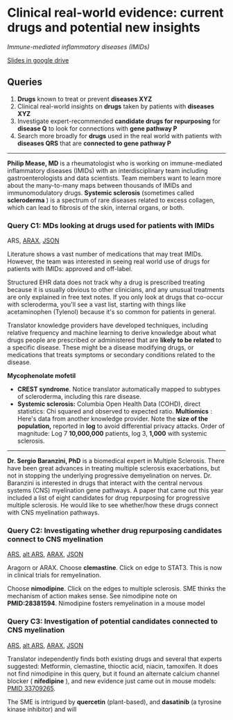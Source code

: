 # Clinical real-world evidence: current drugs and potential new insights

_Immune-mediated inflammatory diseases (IMIDs)_

[Slides in google drive](https://drive.google.com/drive/folders/1gQC9RhE6jxPWRHm7fMf4MPW3ewq-LH0i)

## Queries

1. **Drugs** known to treat or prevent **diseases XYZ**
2. Clinical real-world insights on **drugs** taken by patients with **diseases XYZ**
3. Investigate expert-recommended **candidate drugs for repurposing** for **disease Q** to look for connections with **gene pathway P**
4. Search more broadly for **drugs** used in the real world with patients with **diseases QRS** that are **connected to gene pathway P**
---
**Philip Mease, MD** is a rheumatologist who is working on immune-mediated inflammatory diseases (IMIDs) with an interdisciplinary team including gastroenterologists and data scientists. Team members want to learn more about the many-to-many maps between thousands of IMIDs and immunomodulatory drugs. **Systemic sclerosis** (sometimes called **scleroderma** ) is a spectrum of rare diseases related to excess collagen, which can lead to fibrosis of the skin, internal organs, or both.

### Query C1: MDs looking at drugs used for patients with IMIDs

ARS, [ARAX](https://arax.ncats.io/?r=32493), [JSON](https://github.com/NCATSTranslator/minihackathons/blob/main/2021-12_demo/workflowC/C1.json)

Literature shows a vast number of medications that may treat IMIDs. However, the team was interested in seeing real world use of drugs for patients with IMIDs: approved and off-label.

Structured EHR data does not track why a drug is prescribed treating because it is usually obvious to other clinicians, and any unusual treatments are only explained in free text notes. If you only look at drugs that co-occur with scleroderma, you&#39;ll see a vast list, starting with things like acetaminophen (Tylenol) because it&#39;s so common for patients in general.

Translator knowledge providers have developed techniques, including relative frequency and machine learning to derive knowledge about what drugs people are prescribed or administered that are **likely to be related** to a specific disease. These might be a disease modifying drugs, or medications that treats symptoms or secondary conditions related to the disease.

**Mycophenolate mofetil**
- **CREST syndrome**. Notice translator automatically mapped to subtypes of scleroderma, including this rare disease.
- **Systemic sclerosis:** Columbia Open Health Data (COHD), direct statistics: Chi squared and observed to expected ratio. **Multiomics** : Here&#39;s data from another knowledge provider. Note the **size of the population,** reported in **log** to avoid differential privacy attacks. Order of magnitude: Log 7 **10,000,000** patients, log 3, **1,000** with systemic sclerosis.
---
**Dr. Sergio Baranzini, PhD** is a biomedical expert in Multiple Sclerosis. There have been great advances in treating multiple sclerosis exacerbations, but not in stopping the underlying progressive demyelination on nerves. Dr. Baranzini is interested in drugs that interact with the central nervous systems (CNS) myelination gene pathways. A paper that came out this year included a list of eight candidates for drug repurposing for progressive multiple sclerosis. He would like to see whether/how these drugs connect with CNS myelination pathways.

### Query C2: Investigating whether drug repurposing candidates connect to CNS myelination

[ARS](https://arax.ncats.io/?r=a49d8280-724d-42cf-8b6e-14227f6fefd7), [alt ARS](https://arax.ncats.io/?r=f58348a7-4491-4bbc-bb44-50e8aae16590), [ARAX](https://arax.ncats.io/?r=31733), [JSON](https://github.com/NCATSTranslator/minihackathons/blob/main/2021-12_demo/workflowC/C2.json)

Aragorn or ARAX. Choose **clemastine**. Click on edge to STAT3. This is now in clinical trials for remyelination.

Choose **nimodipine**. Click on the edges to multiple sclerosis. SME thinks the mechanism of action makes sense. See nimodipine note on **PMID:28381594**. Nimodipine fosters remyelination in a mouse model

### Query C3: Investigation of potential candidates connected to CNS myelination

[ARS](https://arax.ncats.io/?r=c97d96f8-73fc-42cb-9d5f-5ec7e4cbc7f8), [alt ARS](https://arax.ncats.io/?r=cbbab5fd-8776-4563-99a5-2e7e95390b9c), [ARAX](https://arax.ncats.io/?r=32237), [JSON](https://github.com/NCATSTranslator/minihackathons/blob/main/2021-12_demo/workflowC/C3.json)

Translator independently finds both existing drugs and several that experts suggested: Metformin, clemastine, thioctic acid, niacin, tamoxifen. It does not find nimodipine in this query, but it found an alternate calcium channel blocker ( **nifedipine** ), and new evidence just came out in mouse models: [PMID 33709265](https://pubmed.ncbi.nlm.nih.gov/33709265).

The SME is intrigued by **quercetin** (plant-based), and **dasatinib** (a tyrosine kinase inhibitor) and will
